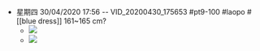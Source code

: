 - 星期四 30/04/2020 17:56 -- VID_20200430_175653 #pt9-100 #laopo #[[blue dress]]   161~165 cm?
    - ![](https://firebasestorage.googleapis.com/v0/b/firescript-577a2.appspot.com/o/imgs%2Fapp%2FXELiu-NovaKG%2F-2gMgR8L4e.png?alt=media&token=48dbc517-5b5f-4f8e-a685-996f5d805fbf)
    - ![](https://firebasestorage.googleapis.com/v0/b/firescript-577a2.appspot.com/o/imgs%2Fapp%2FXELiu-NovaKG%2FiELxurL3cY.png?alt=media&token=702ae3ec-929f-469f-8fa7-aed63e9ab3f3)

